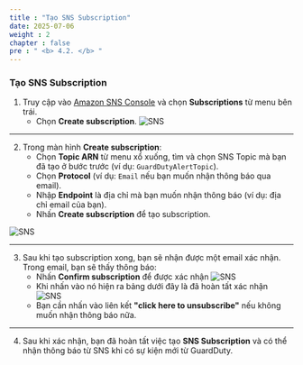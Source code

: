 ```yaml
---
title : "Tạo SNS Subscription"
date: 2025-07-06
weight : 2
chapter : false
pre : " <b> 4.2. </b> "
---
```


### Tạo SNS Subscription

1. Truy cập vào [Amazon SNS Console](https://console.aws.amazon.com/sns/v3/home) và chọn **Subscriptions** từ menu bên trái.
   -  Chọn **Create subscription**.
![SNS](/images/4.SNS/04-sns.png)


---

2. Trong màn hình **Create subscription**:
   - Chọn **Topic ARN** từ menu xổ xuống, tìm và chọn SNS Topic mà bạn đã tạo ở bước trước (ví dụ: `GuardDutyAlertTopic`).
   - Chọn **Protocol** (ví dụ: `Email` nếu bạn muốn nhận thông báo qua email).
   - Nhập **Endpoint** là địa chỉ mà bạn muốn nhận thông báo (ví dụ: địa chỉ email của bạn).
   - Nhấn **Create subscription** để tạo subscription.

![SNS](/images/4.SNS/05-sns.png)

---

3. Sau khi tạo subscription xong, bạn sẽ nhận được một email xác nhận. Trong email, bạn sẽ thấy thông báo:
    - Nhấn **Confirm subscription** để được xác nhận
![SNS](/images/4.SNS/06-sns.png)
    - Khi nhấn vào nó hiện ra bảng dưới đây là đã hoàn tất xác nhận
![SNS](/images/4.SNS/07-sns.png)     
    - Bạn cần nhấn vào liên kết **"click here to unsubscribe"** nếu không muốn nhận thông báo nữa.

---

4. Sau khi xác nhận, bạn đã hoàn tất việc tạo **SNS Subscription** và có thể nhận thông báo từ SNS khi có sự kiện mới từ GuardDuty.



